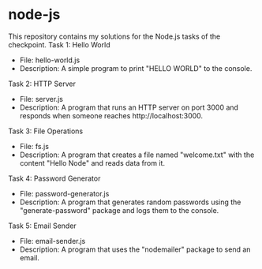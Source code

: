 # node-js
This repository contains my solutions for the Node.js tasks of the checkpoint.
 Task 1: Hello World
 - File: hello-world.js
 - Description: A simple program to print "HELLO WORLD" to the console.
 
 Task 2: HTTP Server
- File: server.js
- Description: A program that runs an HTTP server on port 3000 and responds when someone reaches http://localhost:3000.

Task 3: File Operations

- File: fs.js
- Description: A program that creates a file named "welcome.txt" with the content "Hello Node" and reads data from it.

Task 4: Password Generator
- File: password-generator.js
- Description: A program that generates random passwords using the "generate-password" package and logs them to the console.

Task 5: Email Sender
- File: email-sender.js
- Description: A program that uses the "nodemailer" package to send an email.
